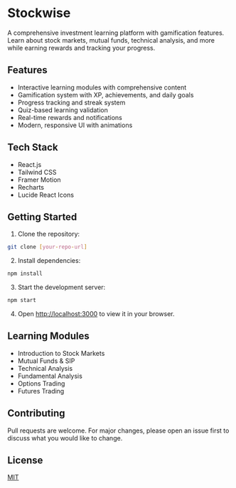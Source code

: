 # Stockwise

A comprehensive investment learning platform with gamification features. Learn about stock markets, mutual funds, technical analysis, and more while earning rewards and tracking your progress.

## Features

- Interactive learning modules with comprehensive content
- Gamification system with XP, achievements, and daily goals
- Progress tracking and streak system
- Quiz-based learning validation
- Real-time rewards and notifications
- Modern, responsive UI with animations

## Tech Stack

- React.js
- Tailwind CSS
- Framer Motion
- Recharts
- Lucide React Icons

## Getting Started

1. Clone the repository:
```bash
git clone [your-repo-url]
```

2. Install dependencies:
```bash
npm install
```

3. Start the development server:
```bash
npm start
```

4. Open [http://localhost:3000](http://localhost:3000) to view it in your browser.

## Learning Modules

- Introduction to Stock Markets
- Mutual Funds & SIP
- Technical Analysis
- Fundamental Analysis
- Options Trading
- Futures Trading

## Contributing

Pull requests are welcome. For major changes, please open an issue first to discuss what you would like to change.

## License

[MIT](https://choosealicense.com/licenses/mit/)
